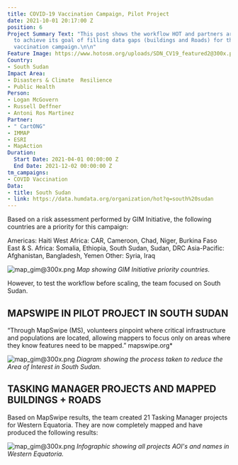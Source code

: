 ```yaml
---
title: COVID-19 Vaccination Campaign, Pilot Project
date: 2021-10-01 20:17:00 Z
position: 6
Project Summary Text: "This post shows the workflow HOT and partners are following
  to achieve its goal of filling data gaps (buildings and Roads) for the COVID-19
  vaccination campaign.\n\n"
Feature Image: https://www.hotosm.org/uploads/SDN_CV19_featured2@300x.png
Country:
- South Sudan
Impact Area:
- Disasters & Climate  Resilience
- Public Health
Person:
- Logan McGovern
- Russell Deffner
- Antoni Ros Martinez
Partner:
- " CartONG"
- IMMAP
- ESRI
- MapAction
Duration:
  Start Date: 2021-04-01 00:00:00 Z
  End Date: 2021-12-02 00:00:00 Z
tm_campaigns:
- COVID Vaccination
Data:
- title: South Sudan
- link: https://data.humdata.org/organization/hot?q=south%20sudan
---
```


Based on a risk assessment performed by GIM Initiative, the following countries are a priority for this campaign:

Americas: Haiti
West Africa: CAR, Cameroon, Chad, Niger, Burkina Faso
East & S. Africa: Somalia, Ethiopia, South Sudan, Sudan, DRC
Asia-Pacific: Afghanistan, Bangladesh, Yemen
Other: Syria, Iraq

![map_gim@300x.png](https://www.hotosm.org/uploads/map_gim@300x.png)
*Map showing GIM Initiative priority countries.*


However, to test the workflow before scaling, the team focused on South Sudan.



## MAPSWIPE IN PILOT PROJECT IN SOUTH SUDAN


“Through MapSwipe (MS), volunteers pinpoint where critical infrastructure and populations are located, allowing mappers to focus only on areas where they know features need to be mapped.” mapswipe.org*

![map_gim@300x.png](https://www.hotosm.org/uploads/SDN_CV19_MS.png) 
*Diagram showing the process taken to reduce the Area of Interest in South Sudan.*



## TASKING MANAGER PROJECTS AND MAPPED BUILDINGS + ROADS


Based on MapSwipe results, the team created 21 Tasking Manager projects for Western Equatoria. They are now completely mapped and have produced the following results: 

![map_gim@300x.png](https://www.hotosm.org/uploads/SDN_CV19_results@300x.png)
*Infographic showing all projects AOI's and names in Western Equatoria.*
 